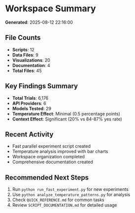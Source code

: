 # Workspace Summary

**Generated**: 2025-08-12 22:16:00

## File Counts
- **Scripts**: 12
- **Data Files**: 9
- **Visualizations**: 20
- **Documentation**: 4
- **Total Files**: 45

## Key Findings Summary
- **Total Trials**: 6,176
- **API Providers**: 6
- **Models Tested**: 29
- **Temperature Effect**: Minimal (0.5 percentage points)
- **Context Effect**: Significant (20% vs 84-87% yes rate)

## Recent Activity
- Fast parallel experiment script created
- Temperature analysis improved with bar charts
- Workspace organization completed
- Comprehensive documentation created

## Recommended Next Steps
1. Run `python run_fast_experiment.py` for new experiments
2. Use `python analyze_temperature_patterns.py` for analysis
3. Check `QUICK_REFERENCE.md` for common tasks
4. Review `SCRIPT_DOCUMENTATION.md` for detailed usage
